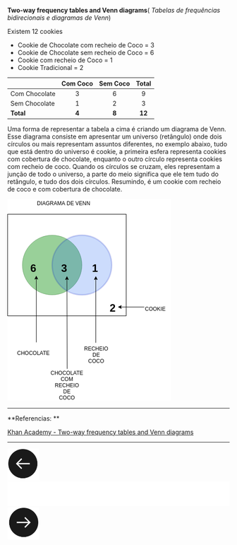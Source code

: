 **Two-way frequency tables and Venn diagrams**( _Tabelas de frequências bidirecionais e diagramas de Venn_)

Existem 12 cookies

- Cookie de Chocolate com recheio de Coco = 3
- Cookie de Chocolate sem recheio de Coco = 6
- Cookie com recheio de Coco = 1
- Cookie Tradicional = 2

||Com Coco|Sem Coco|Total|
|:-|:-:|:-:|:-:|
|Com Chocolate|3|6|9|
|Sem Chocolate|1|2|3|
|**Total**|**4**|**8**|**12**|

Uma forma de representar a tabela a cima é criando um diagrama de Venn. Esse diagrama consiste em apresentar um universo (retângulo) onde dois círculos ou mais representam assuntos diferentes, no exemplo abaixo, tudo que está dentro do universo é cookie, a primeira esfera representa cookies com cobertura de chocolate, enquanto o outro círculo representa cookies com recheio de coco. Quando os círculos se cruzam, eles representam a junção de todo o universo, a parte do meio significa que ele tem tudo do retângulo, e tudo dos dois círculos. Resumindo, é um cookie com recheio de coco e com cobertura de chocolate.

![ ](images/Venn.png)
<br>
<hr>

**Referencias: **
<div id="referencias"/>



[Khan Academy - Two-way frequency tables and Venn diagrams](https://www.khanacademy.org/math/ap-statistics/analyzing-categorical-ap/stats-two-way-tables/v/two-way-frequency-tables-and-venn-diagrams)



<hr>



[![](images/back.png)](https://github.com/LucasDonato333/Estudos/blob/master/README.md)            ![      ](images/bar.png)                                   [![](images/next.png)](Aula02.md)
  
